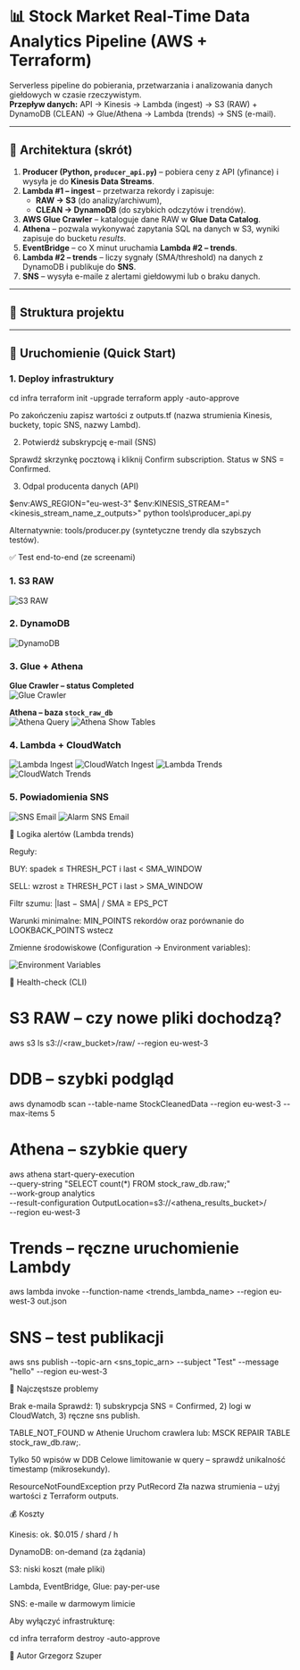 # 📊 Stock Market Real-Time Data Analytics Pipeline (AWS + Terraform)

Serverless pipeline do pobierania, przetwarzania i analizowania danych giełdowych w czasie rzeczywistym.  
**Przepływ danych:** API → Kinesis → Lambda (ingest) → S3 (RAW) + DynamoDB (CLEAN) → Glue/Athena → Lambda (trends) → SNS (e-mail).

---

## 🧭 Architektura (skrót)

1. **Producer (Python, `producer_api.py`)** – pobiera ceny z API (yfinance) i wysyła je do **Kinesis Data Streams**.  
2. **Lambda #1 – ingest** – przetwarza rekordy i zapisuje:
   - **RAW → S3** (do analizy/archiwum),
   - **CLEAN → DynamoDB** (do szybkich odczytów i trendów).
3. **AWS Glue Crawler** – kataloguje dane RAW w **Glue Data Catalog**.  
4. **Athena** – pozwala wykonywać zapytania SQL na danych w S3, wyniki zapisuje do bucketu *results*.  
5. **EventBridge** – co X minut uruchamia **Lambda #2 – trends**.  
6. **Lambda #2 – trends** – liczy sygnały (SMA/threshold) na danych z DynamoDB i publikuje do **SNS**.  
7. **SNS** – wysyła e-maile z alertami giełdowymi lub o braku danych.

---

## 📂 Struktura projektu






---

## 🚀 Uruchomienie (Quick Start)

### 1. Deploy infrastruktury

cd infra
terraform init -upgrade
terraform apply -auto-approve

Po zakończeniu zapisz wartości z outputs.tf (nazwa strumienia Kinesis, buckety, topic SNS, nazwy Lambd).

2. Potwierdź subskrypcję e-mail (SNS)

Sprawdź skrzynkę pocztową i kliknij Confirm subscription. Status w SNS = Confirmed.

3. Odpal producenta danych (API)

$env:AWS_REGION="eu-west-3"
$env:KINESIS_STREAM="<kinesis_stream_name_z_outputs>"
python tools\producer_api.py

Alternatywnie: tools/producer.py (syntetyczne trendy dla szybszych testów).

✅ Test end-to-end (ze screenami)

### 1. S3 RAW
![S3 RAW](./screens/s3_raw.png)

### 2. DynamoDB
![DynamoDB](./screens/dynamodb.png)

### 3. Glue + Athena
**Glue Crawler – status Completed**  
![Glue Crawler](./screens/glue_crawler.png)

**Athena – baza `stock_raw_db`**  
![Athena Query](./screens/athena_query.png)
![Athena Show Tables](./screens/athena_show_tables.png)

### 4. Lambda + CloudWatch
![Lambda Ingest](./screens/lambda_ingest.png)
![CloudWatch Ingest](./screens/cw_ingest.png)
![Lambda Trends](./screens/lambda_trends.png)
![CloudWatch Trends](./screens/cw_trends.png)

### 5. Powiadomienia SNS
![SNS Email](./screens/sns_email.png)
![Alarm SNS Email](./screens/alarm_sns_email.png)


🧠 Logika alertów (Lambda trends)

Reguły:

BUY: spadek ≤ THRESH_PCT i last < SMA_WINDOW

SELL: wzrost ≥ THRESH_PCT i last > SMA_WINDOW

Filtr szumu: |last − SMA| / SMA ≥ EPS_PCT

Warunki minimalne: MIN_POINTS rekordów oraz porównanie do LOOKBACK_POINTS wstecz

Zmienne środowiskowe (Configuration → Environment variables):

![Environment Variables](/screens/env_variables.png)

🧪 Health-check (CLI)

# S3 RAW – czy nowe pliki dochodzą?
aws s3 ls s3://<raw_bucket>/raw/ --region eu-west-3

# DDB – szybki podgląd
aws dynamodb scan --table-name StockCleanedData --region eu-west-3 --max-items 5

# Athena – szybkie query
aws athena start-query-execution \
  --query-string "SELECT count(*) FROM stock_raw_db.raw;" \
  --work-group analytics \
  --result-configuration OutputLocation=s3://<athena_results_bucket>/ \
  --region eu-west-3

# Trends – ręczne uruchomienie Lambdy
aws lambda invoke --function-name <trends_lambda_name> --region eu-west-3 out.json

# SNS – test publikacji
aws sns publish --topic-arn <sns_topic_arn> --subject "Test" --message "hello" --region eu-west-3

🐞 Najczęstsze problemy

Brak e-maila
Sprawdź: 1) subskrypcja SNS = Confirmed, 2) logi w CloudWatch, 3) ręczne sns publish.

TABLE_NOT_FOUND w Athenie
Uruchom crawlera lub: MSCK REPAIR TABLE stock_raw_db.raw;.

Tylko 50 wpisów w DDB
Celowe limitowanie w query – sprawdź unikalność timestamp (mikrosekundy).

ResourceNotFoundException przy PutRecord
Zła nazwa strumienia – użyj wartości z Terraform outputs.

💰 Koszty

Kinesis: ok. $0.015 / shard / h

DynamoDB: on-demand (za żądania)

S3: niski koszt (małe pliki)

Lambda, EventBridge, Glue: pay-per-use

SNS: e-maile w darmowym limicie

Aby wyłączyć infrastrukturę:

cd infra
terraform destroy -auto-approve

👤 Autor
Grzegorz Szuper

